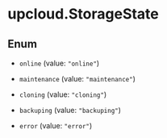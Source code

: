 # upcloud.StorageState

## Enum


* `online` (value: `"online"`)

* `maintenance` (value: `"maintenance"`)

* `cloning` (value: `"cloning"`)

* `backuping` (value: `"backuping"`)

* `error` (value: `"error"`)


